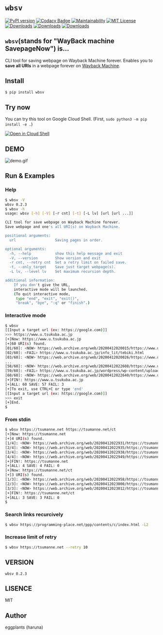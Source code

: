 # `wbsv`

[![PyPI version](https://badge.fury.io/py/wbsv.svg)](https://badge.fury.io/py/wbsv) [![Codacy Badge](https://app.codacy.com/project/badge/Grade/4914becc1f8f409dbc9f4a2020ab2e17)](https://www.codacy.com/manual/eggplants/wbsv-cli?utm_source=github.com&amp;utm_medium=referral&amp;utm_content=eggplants/wbsv-cli&amp;utm_campaign=Badge_Grade) [![Maintainability](https://api.codeclimate.com/v1/badges/ce84fc17ef2b182eda26/maintainability)](https://codeclimate.com/github/eggplants/wbsv-cli/maintainability) [![MIT License](http://img.shields.io/badge/license-MIT-blue.svg?style=flat)](LICENSE)
[![Downloads](https://pepy.tech/badge/wbsv)](https://pepy.tech/project/wbsv) [![Downloads](https://pepy.tech/badge/wbsv/month)](https://pepy.tech/project/wbsv/month) [![Downloads](https://pepy.tech/badge/wbsv/week)](https://pepy.tech/project/wbsv/week)

## `wbsv`(stands for "WayBack machine SavepageNow") is…

CLI tool for saving webpage on Wayback Machine forever.
Enables you to **save all URIs** in a webpage forever on [Wayback Machine](https://archive.org/web/).

## Install

```bash
$ pip install wbsv
```

## Try now

You can try this tool on Google Cloud Shell. (First, `sudo python3 -m pip install -e .`)

[![Open in Cloud Shell](https://gstatic.com/cloudssh/images/open-btn.png)](https://console.cloud.google.com/cloudshell/open?git_repo=https://github.com/eggplants/wbsv-cli&tutorial=README.md)

## DEMO

![demo.gif](https://raw.githubusercontent.com/wiki/eggplants/wbsv-cli/demo.gif)

## Run & Examples

### Help

```bash
$ wbsv -V
wbsv 0.2.3
$ wbsv -h
usage: wbsv [-h] [-V] [-r cnt] [-t] [-L lv] [url [url ...]]

CLI tool for save webpage on Wayback Machine forever.
Save webpage and one's all URI(s) on Wayback Machine.

positional arguments:
  url                  Saving pages in order.

optional arguments:
  -h, --help           show this help message and exit
  -V, --version        Show version and exit
  -r cnt, --retry cnt  Set a retry limit on failed save.
  -t, --only_target    Save just target webpage(s).
  -L lv, --level lv    Set maximum recursion depth.

additional information:
    If you don't give the URL,
    interactive mode will be launched.
    (To quit interactive mode,
     type "end", "exit", "exit()",
     "break", "bye", ":q" or "finish".)

```

### Interactive mode

```bash
$ wbsv
[[Input a target url (ex: https://google.com)]]
>>> https://www.u.tsukuba.ac.jp
[+]Now: https://www.u.tsukuba.ac.jp
[+]60 URI(s) found.
[01/60]: <NOW> https://web.archive.org/web/20200412020015/https://www.u.tsukuba.ac.jp/password/
[02/60]: <FAIL> https://www.u.tsukuba.ac.jp/info_lit/tebiki.html
[03/60]: <NOW> https://web.archive.org/web/20200412020026/https://www.u.tsukuba.ac.jp/account/
...
[58/60]: <NOW> https://web.archive.org/web/20200412022608/https://www.u.tsukuba.ac.jp/phishing/
[59/60]: <FAIL> https://www.u.tsukuba.ac.jp/wordpress/wp-content/uploads/note_usingcomputerrooms.png
[60/60]: <NOW> https://web.archive.org/web/20200412022640/https://www.u.tsukuba.ac.jp/
[+]FIN!: https://www.u.tsukuba.ac.jp
[+]ALL: 60 SAVE: 57 FAIL: 3
[+]To exit, use CTRL+C or type 'end'
[[Input a target url (ex: https://google.com)]]
>>> exit
[+]End.
$
```

### From stdin

```bash
$ wbsv https://tsumanne.net https://tsumanne.net/ct
[+]Now: https://tsumanne.net
[+]4 URI(s) found.
[1/4]: <NOW> https://web.archive.org/web/20200412022931/https://tsumanne.net/si/
[2/4]: <NOW> https://web.archive.org/web/20200412022935/https://tsumanne.net/
[3/4]: <NOW> https://web.archive.org/web/20200412022938/https://tsumanne.net/my/
[4/4]: <NOW> https://web.archive.org/web/20200412022949/https://tsumanne.net/ct/
[+]FIN!: https://tsumanne.net
[+]ALL: 4 SAVE: 4 FAIL: 0
[+]Now: https://tsumanne.net/ct
[+]3 URI(s) found.
[1/3]: <NOW> https://web.archive.org/web/20200412022958/https://tsumanne.net/
[2/3]: <NOW> https://web.archive.org/web/20200412023000/https://tsumanne.net/oa_login.php
[3/3]: <NOW> https://web.archive.org/web/20200412023012/https://tsumanne.net/ct/?cat=&of=25
[+]FIN!: https://tsumanne.net/ct
[+]ALL: 3 SAVE: 3 FAIL: 0
$
```

### Search links recurcively

```bash
$ wbsv https://programming-place.net/ppp/contents/c/index.html -L2
```

### Increase limit of retry

```bash
$ wbsv https://tsumanne.net --retry 10
```

## VERSION

`wbsv 0.2.3`

## LISENCE

MIT

## Author

eggplants (haruna)
